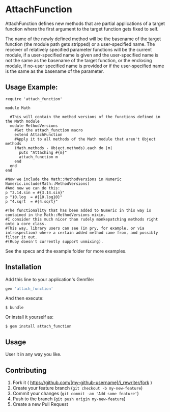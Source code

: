 # AttachFunction

AttachFunction defines new methods that are partial applications of a target function where the first argument to the target function gets fixed to self.

The name of the newly defined method will be the basename of the target function (the module path gets stripped) or a user-specified name.
The receiver of relatively specified parameter functions will be the current module, if a user-specified name is given and 
the user-specified name is not the same as the basename of the target function, or the enclosing module, if no-user specified name is provided or 
if the user-specified name is the same as the basename of the parameter.

## Usage Example: 

    require 'attach_function'

    module Math

      #This will contain the method versions of the functions defined in the Math module
      module MethodVersions
        #Get the attach_function macro
        extend AttachFunction
        #Apply it to all methods of the Math module that aren't Object methods
        (Math.methods - Object.methods).each do |m|
          puts "Attaching #{m}"
          attach_function m
        end
      end
    end

    #Now we include the Math::MethodVersions in Numeric
    Numeric.include(Math::MethodVersions)
    #And now we can do this:
    p "3.14.sin = #{3.14.sin}"
    p "10.log  = #{10.log10}"
    p "4.sqrt  = #{4.sqrt}"

    #The functionality that has been added to Numeric in this way is contained in the Math::MethodVersions mixin.
    #I consider this much nicer than rudely monkepatching methods right onto a core class.
    #This way, library users can see (in pry, for example, or via introspection) where a certain added method came from, and possibly filter it out.
    #(Ruby doesn't currently support unmixing).

   
See the specs and the example folder for more examples.
## Installation

Add this line to your application's Gemfile:

```ruby
gem 'attach_function'
```

And then execute:

    $ bundle

Or install it yourself as:

    $ gem install attach_function

## Usage

User it in any way you like.

## Contributing

1. Fork it ( https://github.com/[my-github-username]/i_rewriter/fork )
2. Create your feature branch (`git checkout -b my-new-feature`)
3. Commit your changes (`git commit -am 'Add some feature'`)
4. Push to the branch (`git push origin my-new-feature`)
5. Create a new Pull Request
